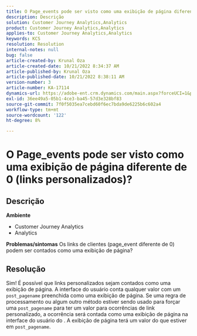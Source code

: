 ```yaml
---
title: O Page_events pode ser visto como uma exibição de página diferente de 0 (links personalizados)?
description: Descrição
solution: Customer Journey Analytics,Analytics
product: Customer Journey Analytics,Analytics
applies-to: Customer Journey Analytics,Analytics
keywords: KCS
resolution: Resolution
internal-notes: null
bug: false
article-created-by: Krunal Oza
article-created-date: 10/21/2022 8:34:37 AM
article-published-by: Krunal Oza
article-published-date: 10/21/2022 8:38:11 AM
version-number: 3
article-number: KA-17114
dynamics-url: https://adobe-ent.crm.dynamics.com/main.aspx?forceUCI=1&pagetype=entityrecord&etn=knowledgearticle&id=e0d0b62f-1b51-ed11-bba2-0022480867fb
exl-id: 36ee49a5-05b1-4ce3-ba45-57d3e328bf83
source-git-commit: 7f0f5035ea7cebd60f6ec7bda9de6225b6c602a4
workflow-type: tm+mt
source-wordcount: '122'
ht-degree: 8%

---
```


# O Page_events pode ser visto como uma exibição de página diferente de 0 (links personalizados)?

## Descrição

<b>Ambiente</b>
- Customer Journey Analytics
- Analytics



<b>Problemas/sintomas</b>
Os links de clientes (page_event diferente de 0) podem ser contados como uma exibição de página?


## Resolução


Sim! É possível que links personalizados sejam contados como uma exibição de página. A interface do usuário conta qualquer valor com um `post_pagename` preenchida como uma exibição de página. Se uma regra de processamento ou algum outro método estiver sendo usado para forçar uma `post_pagename` para ter um valor para ocorrências de link personalizado, a ocorrência será contada como uma exibição de página na interface do usuário do . A exibição de página terá um valor do que estiver em `post_pagename`.
